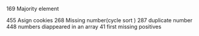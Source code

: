 169 Majority element 

455 Asign cookies
268 Missing number(cycle sort )
287 duplicate number
448 numbers diappeared in an array
41 first missing positives
